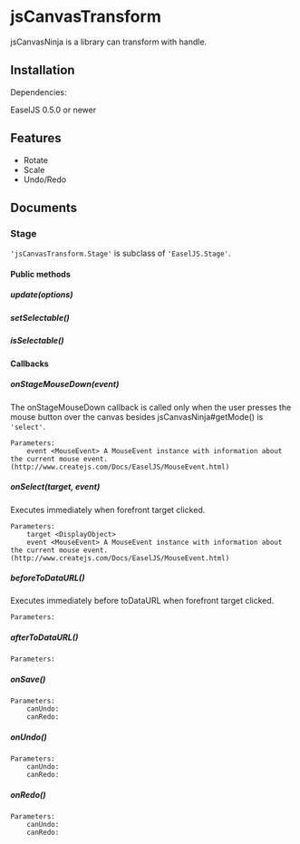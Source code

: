 
# jsCanvasTransform

jsCanvasNinja is a library can transform with handle.

## Installation

Dependencies:

EaselJS 0.5.0 or newer

## Features

- Rotate
- Scale
- Undo/Redo

## Documents

### Stage

`'jsCanvasTransform.Stage'` is subclass of `'EaselJS.Stage'`.

#### Public methods

##### update(options)

##### setSelectable()

##### isSelectable()

#### Callbacks

##### onStageMouseDown(event)

The onStageMouseDown callback is called only when the user presses the mouse button over the canvas besides jsCanvasNinja#getMode() is `'select'`.

```
Parameters:
	event <MouseEvent> A MouseEvent instance with information about the current mouse event. (http://www.createjs.com/Docs/EaselJS/MouseEvent.html)
```

##### onSelect(target, event)

Executes immediately when forefront target clicked.

```
Parameters:
	target <DisplayObject>
	event <MouseEvent> A MouseEvent instance with information about the current mouse event. (http://www.createjs.com/Docs/EaselJS/MouseEvent.html)
```

##### beforeToDataURL()

Executes immediately before toDataURL when forefront target clicked.

```
Parameters:
```

##### afterToDataURL()

```
Parameters:
```

##### onSave()

```
Parameters:
	canUndo:
	canRedo:
```

##### onUndo()

```
Parameters:
	canUndo:
	canRedo:
```

##### onRedo()

```
Parameters:
	canUndo:
	canRedo:
```

